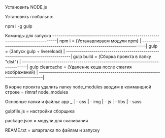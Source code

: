 Установить NODE.js


Установить глобально:

npm i -g gulp

Команды для запуска
--------------------------------------------------------------------------------|
npm i			=	(Устанавливаем модули npm)			|
--------------------------------------------------------------------------------|
gulp			=	(Запуск gulp + livereload)			|
--------------------------------------------------------------------------------|
gulp build		=	(Сборка проекта в папку "dist")			|
--------------------------------------------------------------------------------|
gulp clearcache		=	(Удаление кеша после сжатия изображений)	|
--------------------------------------------------------------------------------|

В корне проекта удалить папку node_modules вводим в коммандной строке	=	rimraf node_modules

Основные папки и файлы:
app _
     | - css
     | - img
     | - js
     | - libs
     | - sass



gulpfile.js	=	настройки сборщика

package.json	=	модули для скачивания

REAME.txt	=	шпаргалка по файлам и запуску
